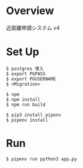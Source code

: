 # Overview

近距離申請システム v4


# Set Up
```
$ postgres 導入
$ export PGPASS
$ export PGUSERNAME
$ <Migration>

$ npm 
$ npm install
$ npm run build

$ pip3 install pipenv
$ pipenv install
```


# Run
```
$ pipenv run python3 app.py
```